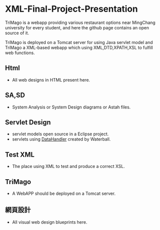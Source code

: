 # XML-Final-Project-Presentation
TriMago is a webapp providing various restaurant options near MingChang university for every student, and here the github page contains an open source of it.

TriMago is deployed on a Tomcat server for using Java servlet model and TriMago a XML-based webapp which using XML,DTD,XPATH,XSL to fulfill web functions.

## Html
- All web designs in HTML present here.

## SA,SD
- System Analysis or System Design diagrams or Astah files.

## Servlet Design 
- servlet models open source in a Eclipse project.
- servlets using  [DataHandler](https://github.com/Johnny850807/DataHandler) created by Waterball.

## Test XML 
- The place using XML to test and produce a correct XSL.

## TriMago 
- A WebAPP should be deployed on a Tomcat server.

## 網頁設計 
- All visual web design blueprints here.

